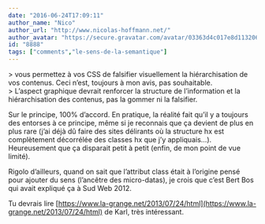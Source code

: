 ```yaml
---
date: "2016-06-24T17:09:11"
author_name: "Nico"
author_url: "http://www.nicolas-hoffmann.net/"
author_avatar: "https://secure.gravatar.com/avatar/03363d4c017e8d11320687f2efa722a0"
id: "8888"
tags: ["comments","le-sens-de-la-semantique"]
---
```

\> vous permettez à vos CSS de falsifier visuellement la hiérarchisation de vos contenus. Ceci nʼest, toujours à mon avis, pas souhaitable.  
\> Lʼaspect graphique devrait renforcer la structure de lʼinformation et la hiérarchisation des contenus, pas la gommer ni la falsifier.

Sur le principe, 100% d’accord. En pratique, la réalité fait qu’il y a toujours des entorses à ce principe, même si je reconnais que ça devient de plus en plus rare (j’ai déjà dû faire des sites délirants où la structure hx est complètement décorrélée des classes hx que j’y appliquais…). Heureusement que ça disparait petit à petit (enfin, de mon point de vue limité).

Rigolo d’ailleurs, quand on sait que l’attribut class était à l’origine pensé pour ajouter du sens (l’ancêtre des micro-datas), je crois que c’est Bert Bos qui avait expliqué ça à Sud Web 2012.

Tu devrais lire [https://www.la-grange.net/2013/07/24/html](https://www.la-grange.net/2013/07/24/html) de Karl, très intéressant.
